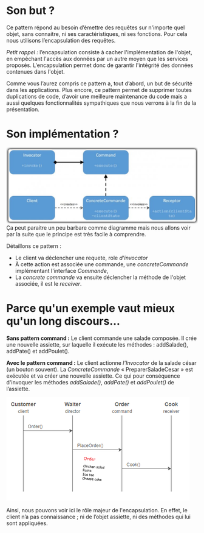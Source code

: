 # Son but ?

Ce pattern répond au besoin d’émettre des requêtes sur n'importe quel objet, sans connaitre, ni ses caractéristiques, ni ses fonctions. Pour cela nous utilisons l’encapsulation des requêtes.

_Petit rappel :_ l’encapsulation consiste à cacher l'implémentation de l'objet, en empêchant l'accès aux données par un autre moyen que les services proposés. L'encapsulation permet donc de garantir l'intégrité des données contenues dans l'objet.

Comme vous l’aurez compris ce pattern a, tout d’abord, un but de sécurité dans les applications. Plus encore, ce pattern permet de supprimer toutes duplications de code, d’avoir une meilleure maintenance du code mais a aussi quelques fonctionnalités sympathiques que nous verrons à la fin de la présentation.

# Son implémentation ?

![Uml of Design Pattern Command](../images/DesignCommand_UML.png)
Ça peut paraitre un peu barbare comme diagramme mais nous allons voir par la suite que le principe est très facile à comprendre.

Détaillons ce pattern :
-	Le client va déclencher une requete, role _d'invocator_
-	À cette action est associée une commande, une _concreteCommande_ implémentant l'interface _Commande_,
-	La _concrete commande_ va ensuite déclencher la méthode de l'objet associée, il est le _receiver_.

# Parce qu'un exemple vaut mieux qu'un long discours...

**Sans pattern command :** 
Le client commande une salade composée. Il crée une nouvelle assiette, sur laquelle il exécute les méthodes : addSalade(), addPate() et addPoulet().

**Avec le pattern command :**
Le client actionne _l’Invocator_ de la salade césar (un bouton souvent).
La _ConcreteCommande_ « PreparerSaladeCesar » est exécutée et va créer une nouvelle assiette.
Ce qui pour conséquence d'invoquer les méthodes _addSalade()_, _addPate()_ et _addPoulet()_ de l’assiette.

![Uml of exemple PatternCommand](../images/DesignCommand_exCooking.PNG)

Ainsi, nous pouvons voir ici le rôle majeur de l'encapsulation. En effet, le client n’a pas connaissance ; ni de l’objet assiette, ni des méthodes qui lui sont appliquées.



